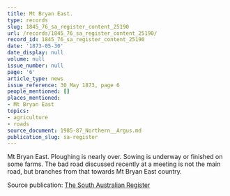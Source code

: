 ```yaml
---
title: Mt Bryan East.
type: records
slug: 1845_76_sa_register_content_25190
url: /records/1845_76_sa_register_content_25190/
record_id: 1845_76_sa_register_content_25190
date: '1873-05-30'
date_display: null
volume: null
issue_number: null
page: '6'
article_type: news
issue_reference: 30 May 1873, page 6
people_mentioned: []
places_mentioned:
- Mt Bryan East
topics:
- agriculture
- roads
source_document: 1985-87_Northern__Argus.md
publication_slug: sa-register
---
```


Mt Bryan East.  Ploughing is nearly over.  Sowing is underway or finished on some farms.  The bad road discussed recently at a meeting is not the main road, but branches from that towards Mt Bryan East country.

Source publication: [The South Australian Register](/publications/sa-register/)
